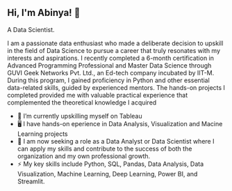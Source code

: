 ## Hi, I'm Abinya! 👋

A Data Scientist.

I am a passionate data enthusiast who made a deliberate decision to upskill in the field of Data Science to pursue a career that truly resonates with my interests and aspirations. I recently completed a 6-month certification in Advanced Programming Professional and Master Data Science through GUVI Geek Networks Pvt. Ltd., an Ed-tech company incubated by IIT-M. During this program, I gained proficiency in Python and other essential data-related skills, guided by experienced mentors. The hands-on projects I completed provided me with valuable practical experience that complemented the theoretical knowledge I acquired


- 🔭 I’m currently upskilling myself on Tableau
- 🖥️ I have hands-on eperience in Data Analysis, Visualization and Macine Learning projects
- 🌱 I am now seeking a role as a Data Analyst or Data Scientist where I can apply my skills and contribute to the success of both the organization and my own professional growth.
- ⚡ My key skills include Python, SQL, Pandas, Data Analysis, Data Visualization, Machine Learning, Deep Learning, Power BI, and Streamlit.
